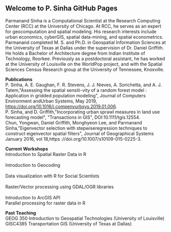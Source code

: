 ## Welcome to P. Sinha GitHub Pages

Parmanand Sinha is a Computational Scientist at the Research Computing Center (RCC) at the University of Chicago. At RCC, he serves as an expert for geocomputation and spatial modeling. His research interests include urban economics, cyberGIS, spatial data-mining, and spatial econometrics. 
Parmanand completed M. S. and Ph.D. in Geospatial Information Sciences at the University of Texas at Dallas under the supervision of Dr. Daniel Griffith. He holds a Bachelor of Architecture degree from Indian Institute of Technology, Roorkee. Previously as a postdoctoral assistant, he has worked at the University of Louisville on the WorldPop project, and with the Spatial Sciences Census Research group at the University of Tennessee, Knoxville. 


**Publications**
<br />P. Sinha, A. E. Gaughan, F. R. Stevens, J. J. Nieves, A. Sorichetta, and A. J. Tatem,"Assessing the spatial sensiti-vity of a random forest model : Application in gridded population modeling", Journal of Computers Environment andUrban Systems, May 2019, https://doi.org/10.1016/j.compenvurbsys.2019.01.006.
<br />P. Sinha, and D. Griffith,"Incorporating urban sprawl measures in land use forecasting model", "Transactions in GIS", DOI:10.1111/tgis.12554.
<br />Chun, Yongwan, Daniel Griffith, Monghyeon Lee, and Parmanand Sinha,"Eigenvector selection with stepwiseregression techniques to construct eigenvector spatial filters", Journal of Geographical Systems January 2016, vol 18,https ://doi.org/10.1007/s10109-015-0225-3.

**Current Workshops**
<br />Introduction to Spatial Raster Data in R  
<br />Introduction to Geocoding  
<br />Data visualization with R for Social Scientists  
<br />Raster/Vector processing using GDAL/OGR libraries  
<br />Introduction to ArcGIS API 
<br />Parallel processing for raster data in R

**Past Teaching**
<br /> GEOG 350 Introduction to Geospatial Technologies (University of Louisville)
<br /> GISC4385 Transportation GIS (University of Texas at Dallas)
